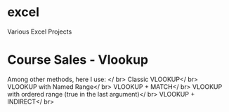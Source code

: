# excel
Various Excel Projects

# Course Sales - Vlookup
Among other methods, here I use: </ br>
Classic VLOOKUP</ br>
VLOOKUP with Named Range</ br>
VLOOKUP + MATCH</ br>
VLOOKUP with ordered range (true in the last argument)</ br>
VLOOKUP + INDIRECT</ br>
